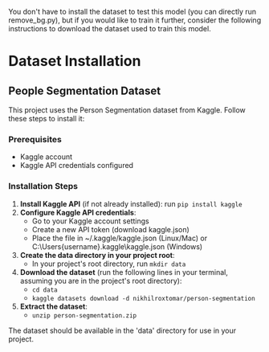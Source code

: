 You don't have to install the dataset to test this model (you can directly run remove_bg.py), but if you would like to train it further, consider the following instructions to download the dataset used to train this model.

# Dataset Installation

## People Segmentation Dataset

This project uses the Person Segmentation dataset from Kaggle. Follow these steps to install it:

### Prerequisites
- Kaggle account
- Kaggle API credentials configured

### Installation Steps

1. **Install Kaggle API** (if not already installed): run `pip install kaggle`
2. **Configure Kaggle API credentials**:
   - Go to your Kaggle account settings
   - Create a new API token (download kaggle.json)
   - Place the file in ~/.kaggle/kaggle.json (Linux/Mac) or C:\Users\{username}\.kaggle\kaggle.json (Windows)
3. **Create the data directory in your project root**:
   -  In your project's root directory, run `mkdir data`
4. **Download the dataset** (run the following lines in your terminal, assuming you are in the project's root directory):
   - `cd data`
   - `kaggle datasets download -d nikhilroxtomar/person-segmentation`
5. **Extract the dataset**:
   - `unzip person-segmentation.zip`

The dataset should be available in the 'data' directory for use in your project. 
   

